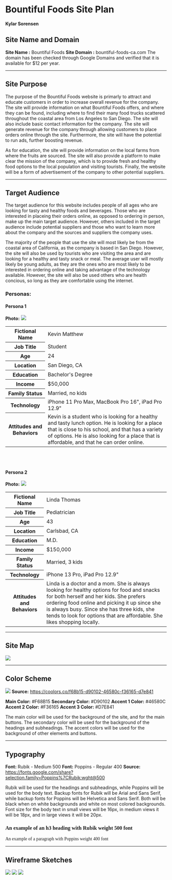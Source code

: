 # Bountiful Foods Site Plan

**Kylar Sorensen**

## Site Name and Domain

**Site Name :** Bountiful Foods
**Site Domain :** bountiful-foods-ca.com
The domain has been checked through Google Domains and verified that it is available for $12 per year.

---

## Site Purpose

The purpose of the Bountiful Foods website is primarly to attract and educate customers in order to increase overall revenue for the company. The site will provide information on what Bountiful Foods offers, and where they can be found, including where to find their many food trucks scattered throughout the coastal area from Los Angeles to San Diego. The site will also include basic contact information for the company. The site will generate revenue for the company through allowing customers to place orders online through the site. Furthermore, the site will have the potential to run ads, further boosting revenue.

As for education, the site will provide information on the local farms from where the fruits are sourced. The site will also provide a platform to make clear the mission of the company, which is to provide fresh and healthy food options to the local population and visiting tourists. Finally, the website will be a form of advertisement of the company to other potential suppliers.

---

## Target Audience

The target audience for this website includes people of all ages who are looking for tasty and healthy foods and beverages. Those who are interested in placeing their orders online, as opposed to ordering in person, make up the main target audience. However, others included in the target audience include potential suppliers and those who want to learn more about the company and the sources and suppliers the company uses.

The majority of the people that use the site will most likely be from the coastal area of California, as the company is based in San Diego. However, the site will also be used by tourists who are visiting the area and are looking for a healthy and tasty snack or meal. The average user will mostly likely be young adults, as they are the ones who are most likely to be interested in ordering online and taking advantage of the technology available. However, the site will also be used others who are health concious, so long as they are comfortable using the internet.
<br>

### Personas:

#### Persona 1

**Photo:**
![](images/kevin-matthew.jpg)

<table>
  <tr>
    <th>Fictional Name</th>
    <td>Kevin Matthew</td>
  </tr>
    <th>Job Title</th>
    <td>Student</td>
  <tr>
    <th>Age</th>
    <td>24</td>
  </tr>
  <tr>
    <th>Location</th>
    <td>San Diego, CA</td>
  </tr>
  <tr>
    <th>Education</th>
    <td>Bachelor's Degree</td>
  </tr>
  <tr>
    <th>Income</th>
    <td>$50,000</td>
  </tr>
  <tr>
    <th>Family Status</th>
    <td>Married, no kids</td>
  </tr>
  <tr>
    <th>Technology</th>
    <td>iPhone 11 Pro Max, MacBook Pro 16", iPad Pro 12.9"</td>
  </tr>
  <tr>
    <th>Attitudes and Behaviors</th>
    <td>Kevin is a student who is looking for a healthy and tasty lunch option. He is looking for a place that is close to his school, and that has a variety of options. He is also looking for a place that is affordable, and that he can order online.</td>
</table>

<br><br>

#### Persona 2

**Photo:**
![](images/linda-thomas.jpg)

<table>
  <tr>
    <th>Fictional Name</th>
    <td>Linda Thomas</td>
  </tr>
    <th>Job Title</th>
    <td>Pediatrician</td>
  <tr>
    <th>Age</th>
    <td>43</td>
  </tr>
  <tr>
    <th>Location</th>
    <td>Carlsbad, CA</td>
  </tr>
  <tr>
    <th>Education</th>
    <td>M.D.</td>
  </tr>
  <tr>
    <th>Income</th>
    <td>$150,000</td>
  </tr>
  <tr>
    <th>Family Status</th>
    <td>Married, 3 kids</td>
  </tr>
  <tr>
    <th>Technology</th>
    <td>iPhone 13 Pro, iPad Pro 12.9"</td>
  </tr>
  <tr>
    <th>Attitudes and Behaviors</th>
    <td>Linda is a doctor and a mom. She is always looking for healthy options for food and snacks for both herself and her kids. She prefers ordering food online and picking it up since she is always busy. Since she has three kids, she tends to look for options that are affordable. She likes shopping locally. </td>
</table>

---

## Site Map

![](images/site-map.png)

---

## Color Scheme

![](images/color-scheme.jpg)
**Source:** https://coolors.co/f68b15-d90102-46580c-f36165-d7e841

**Main Color:** #F68B15
**Secondary Color:** #D90102
**Accent 1 Color:** #46580C
**Accent 2 Color:** #F36165
**Accent 3 Color:** #D7E841

The main color will be used for the background of the site, and for the main buttons. The secondary color will be used for the background of the headings and subheadings. The accent colors will be used for the background of other elements and buttons.

---

## Typography

**Font:** Rubik - Medium 500
**Font:** Poppins - Regular 400
**Source:** https://fonts.google.com/share?selection.family=Poppins%7CRubik:wght@500

<style>
@import url('https://fonts.googleapis.com/css2?family=Poppins&family=Rubik:wght@500&display=swap');
</style>

Rubik will be used for the headings and subheadings, while Poppins will be used for the body text. Backup fonts for Rubik will be Arial and Sans Serif, while backup fonts for Poppins will be Helvetica and Sans Serif. Both will be black when on white backgrounds and white on most colored backgrounds. Font size for the body text in small views will be 16px, in medium views it will be 18px, and in large views it will be 20px.

<h3 style="font-family:Rubik">An example of an h3 heading with Rubik weight 500 font</h3>
<p style="font-family:Poppins">An example of a paragraph with Poppins weight 400 font</p>

---

## Wireframe Sketches

![](images/small-wireframe.png)
![](images/medium-wireframe.png)
![](images/large-wireframe.png)
